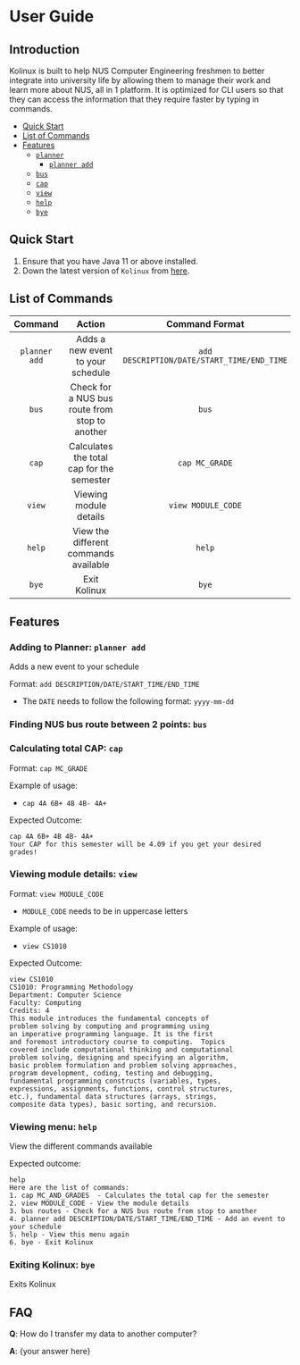 # User Guide

## Introduction

Kolinux is built to help NUS Computer Engineering freshmen to better integrate into university life 
by allowing them to manage their work and learn more about NUS, all in 1 platform. It is optimized 
for CLI users so that they can access the information that they require faster by typing in commands.

* [Quick Start](#quick-start)
* [List of Commands](#list-of-commands)
* [Features](#features)
  * [`planner`](##adding-to-planner-planner-add)
    * [`planner add`](##adding-to-planner-planner-add)
  * [`bus`](#finding-nus-bus-route-between-2-points-bus)
  * [`cap`](#calculating-total-cap-cap)
  * [`view`](#viewing-module-details-view)
  * [`help`](#viewing-menu-help)
  * [`bye`](##exiting-kolinux-bye)

## Quick Start

1. Ensure that you have Java 11 or above installed.
2. Down the latest version of `Kolinux` from [here]().

## List of Commands

|    Command    	|                     Action                     	|               Command Format               	|
|:-------------:	|:----------------------------------------------:	|:------------------------------------------:	|
| `planner add` 	| Adds a new event to your schedule              	| `add DESCRIPTION/DATE/START_TIME/END_TIME` 	|
| `bus`         	| Check for a NUS bus route from stop to another 	| `bus`                                      	|
| `cap`         	| Calculates the total cap for the semester      	| `cap MC_GRADE`                             	|
| `view`        	| Viewing module details                         	| `view MODULE_CODE`                         	|
| `help`        	| View the different commands available          	| `help`                                     	|
| `bye`         	| Exit Kolinux                                   	| `bye`                                      	|



## Features 

### Adding to Planner: `planner add`

Adds a new event to your schedule

Format: `add DESCRIPTION/DATE/START_TIME/END_TIME`

* The `DATE` needs to follow the following format: `yyyy-mm-dd`

### Finding NUS bus route between 2 points: `bus`
### Calculating total CAP: `cap`

Format: `cap MC_GRADE`

Example of usage:

* `cap 4A 6B+ 4B 4B- 4A+`

Expected Outcome:

```
cap 4A 6B+ 4B 4B- 4A+
Your CAP for this semester will be 4.09 if you get your desired grades!
```

### Viewing module details: `view`

Format: `view MODULE_CODE`

* `MODULE_CODE` needs to be in uppercase letters

Example of usage:

* `view CS1010`

Expected Outcome:

```
view CS1010
CS1010: Programming Methodology
Department: Computer Science
Faculty: Computing
Credits: 4
This module introduces the fundamental concepts of
problem solving by computing and programming using
an imperative programming language. It is the first
and foremost introductory course to computing.  Topics
covered include computational thinking and computational
problem solving, designing and specifying an algorithm,
basic problem formulation and problem solving approaches,
program development, coding, testing and debugging,
fundamental programming constructs (variables, types,
expressions, assignments, functions, control structures,
etc.), fundamental data structures (arrays, strings,
composite data types), basic sorting, and recursion.
```

### Viewing menu: `help`
View the different commands available

Expected outcome:

```
help
Here are the list of commands:
1. cap MC_AND_GRADES  - Calculates the total cap for the semester
2. view MODULE_CODE - View the module details
3. bus routes - Check for a NUS bus route from stop to another
4. planner add DESCRIPTION/DATE/START_TIME/END_TIME - Add an event to your schedule
5. help - View this menu again
6. bye - Exit Kolinux
```

### Exiting Kolinux: `bye`

Exits Kolinux

## FAQ

**Q**: How do I transfer my data to another computer? 

**A**: {your answer here}


